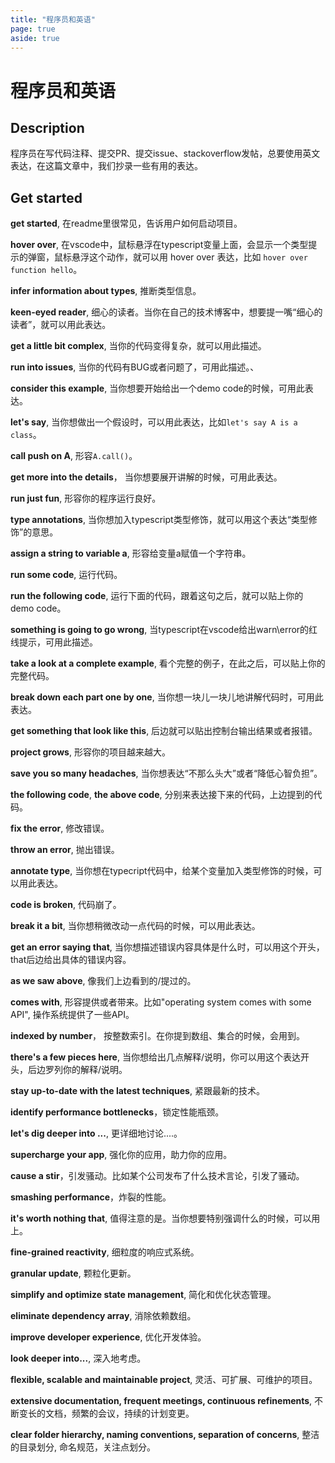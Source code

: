 ```yaml
---
title: "程序员和英语"
page: true
aside: true
---
```


# 程序员和英语
## Description
程序员在写代码注释、提交PR、提交issue、stackoverflow发帖，总要使用英文表达，在这篇文章中，我们抄录一些有用的表达。

## Get started
**get started**, 在readme里很常见，告诉用户如何启动项目。

**hover over**, 在vscode中，鼠标悬浮在typescript变量上面，会显示一个类型提示的弹窗，鼠标悬浮这个动作，就可以用 hover over 表达，比如 `hover over function hello`。

**infer information about types**, 推断类型信息。

**keen-eyed reader**, 细心的读者。当你在自己的技术博客中，想要提一嘴“细心的读者”，就可以用此表达。

**get a little bit complex**, 当你的代码变得复杂，就可以用此描述。

**run into issues**, 当你的代码有BUG或者问题了，可用此描述。、

**consider this example**, 当你想要开始给出一个demo code的时候，可用此表达。

**let's say**, 当你想做出一个假设时，可以用此表达，比如`let's say A is a class`。

**call push on A**, 形容`A.call()`。

**get more into the details**， 当你想要展开讲解的时候，可用此表达。

**run just fun**, 形容你的程序运行良好。

**type annotations**, 当你想加入typescript类型修饰，就可以用这个表达“类型修饰”的意思。

**assign a string to variable a**, 形容给变量a赋值一个字符串。

**run some code**, 运行代码。

**run the following code**, 运行下面的代码，跟着这句之后，就可以贴上你的demo code。

**something is going to go wrong**, 当typescript在vscode给出warn\error的红线提示，可用此描述。

**take a look at a complete example**, 看个完整的例子，在此之后，可以贴上你的完整代码。

**break down each part one by one**, 当你想一块儿一块儿地讲解代码时，可用此表达。

**get something that look like this**, 后边就可以贴出控制台输出结果或者报错。

**project grows**, 形容你的项目越来越大。

**save you so many headaches**, 当你想表达“不那么头大”或者“降低心智负担”。

**the following code**, **the above code**, 分别来表达接下来的代码，上边提到的代码。

**fix the error**, 修改错误。

**throw an error**, 抛出错误。

**annotate type**, 当你想在typecript代码中，给某个变量加入类型修饰的时候，可以用此表达。

**code is broken**, 代码崩了。

**break it a bit**, 当你想稍微改动一点代码的时候，可以用此表达。

**get an error saying that**, 当你想描述错误内容具体是什么时，可以用这个开头，that后边给出具体的错误内容。

**as we saw above**, 像我们上边看到的/提过的。

**comes with**, 形容提供或者带来。比如"operating system comes with some API", 操作系统提供了一些API。

**indexed by number**， 按整数索引。在你提到数组、集合的时候，会用到。

**there's a few pieces here**, 当你想给出几点解释/说明，你可以用这个表达开头，后边罗列你的解释/说明。

**stay up-to-date with the latest techniques**, 紧跟最新的技术。

**identify performance bottlenecks**，锁定性能瓶颈。

**let's dig deeper into ...**, 更详细地讨论....。

**supercharge your app**, 强化你的应用，助力你的应用。

**cause a stir**，引发骚动。比如某个公司发布了什么技术言论，引发了骚动。

**smashing performance**，炸裂的性能。

**it's worth nothing that**, 值得注意的是。当你想要特别强调什么的时候，可以用上。

**fine-grained reactivity**, 细粒度的响应式系统。

**granular update**, 颗粒化更新。

**simplify and optimize state management**, 简化和优化状态管理。

**eliminate dependency array**, 消除依赖数组。

**improve developer experience**, 优化开发体验。

**look deeper into...**, 深入地考虑。

**flexible, scalable and maintainable project**, 灵活、可扩展、可维护的项目。

**extensive documentation, frequent meetings, continuous refinements**, 不断变长的文档，频繁的会议，持续的计划变更。

**clear folder hierarchy, naming conventions, separation of concerns**, 整洁的目录划分, 命名规范，关注点划分。
